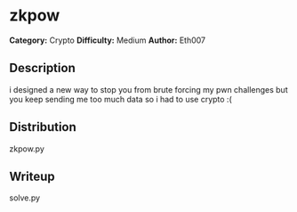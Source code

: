 # zkpow
**Category:** Crypto
**Difficulty:** Medium
**Author:** Eth007

## Description
i designed a new way to stop you from brute forcing my pwn challenges but you keep sending me too much data so i had to use crypto :(

## Distribution
zkpow.py

## Writeup
solve.py
